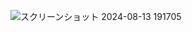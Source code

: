 ![スクリーンショット 2024-08-13 191705](https://github.com/user-attachments/assets/4fdd0e09-9b0f-4ed3-bf02-9d1e203c37e9)

